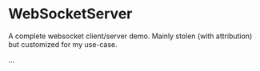 # WebSocketServer
A complete websocket client/server demo.  Mainly stolen (with attribution) but customized for my use-case.

...
